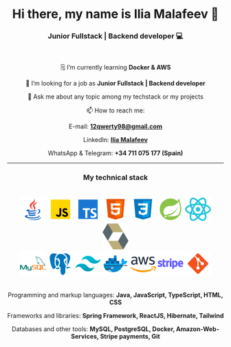 <h1 align="center"> Hi there, my name is Ilia Malafeev 👋 </h1>

<h3 align="center"> Junior Fullstack | Backend developer 💻 </h3>

<br>

<div align="center">

🗒️ I’m currently learning **Docker & AWS**

👔 I’m looking for a job as **Junior Fullstack | Backend developer**

💬 Ask me about any topic among my techstack or my projects

📫 How to reach me:

E-mail: **[12qwerty98@gmail.com](mailto:12qwerty98@gmail.com)**

LinkedIn: **[Ilia Malafeev](https://www.linkedin.com/in/ilia-malafeev/)**

WhatsApp & Telegram: **+34 711 075 177 (Spain)**

</div>

<hr>

<h3 align="center"> My technical stack </h3>

<br>

<div align="center">

<img src="assets/java.svg" width="60" height="60" alt="java">

<img src="assets/js.svg" width="60" height="60" alt="js">

<img src="assets/ts.svg" width="60" height="60" alt="ts">

<img src="assets/html.svg" width="60" height="60" alt="html">

<img src="assets/css.svg" width="60" height="60" alt="css">

<img src="assets/spring.svg" width="60" height="60" alt="spring">

<img src="assets/reactjs.svg" width="60" height="60" alt="react">

<img src="assets/hibernate.svg" width="60" height="60" alt="react">

</div>

<div align="center">

<img src="assets/mysql.svg" width="60" height="60" alt="mysql">

<img src="assets/postgresql.svg" width="60" height="60" alt="postgresql">

<img src="assets/tailwind.svg" width="60" height="60" alt="tw">

<img src="assets/docker.svg" width="60" height="60" alt="docker">

<img src="assets/aws.svg" width="60" height="60" alt="aws">

<img src="assets/stripe.svg" width="60" height="60" alt="stripe">

<img src="assets/git.svg" width="60" height="60" alt="stripe">

</div>

<br>

<div align="center">

Programming and markup languages: **Java, JavaScript, TypeScript, HTML, CSS**

Frameworks and libraries: **Spring Framework, ReactJS, Hibernate, Tailwind**

Databases and other tools: **MySQL, PostgreSQL, Docker, Amazon-Web-Services, Stripe payments, Git**

</div>